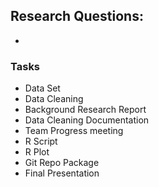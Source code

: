 ## Research Questions: 
* 



### Tasks

* Data Set
* Data Cleaning
* Background Research Report
* Data Cleaning Documentation
* Team Progress meeting
* R Script
* R Plot
* Git Repo Package
* Final Presentation
